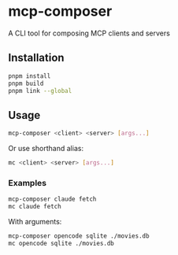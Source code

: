 # mcp-composer

A CLI tool for composing MCP clients and servers

## Installation

```bash
pnpm install
pnpm build
pnpm link --global
```

## Usage

```bash
mcp-composer <client> <server> [args...]
```

Or use shorthand alias:

```bash
mc <client> <server> [args...]
```

### Examples

```bash
mcp-composer claude fetch
mc claude fetch
```

With arguments:

```bash
mcp-composer opencode sqlite ./movies.db
mc opencode sqlite ./movies.db
```
